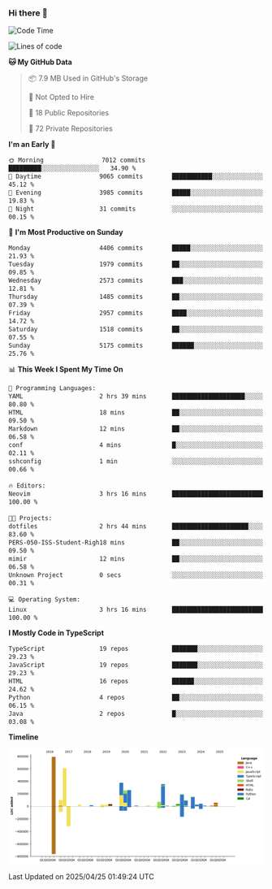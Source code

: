 ### Hi there 👋

<!--
**Clumsy-Coder/Clumsy-Coder** is a ✨ _special_ ✨ repository because its `README.md` (this file) appears on your GitHub profile.

Here are some ideas to get you started:

- 🔭 I’m currently working on ...
- 🌱 I’m currently learning ...
- 👯 I’m looking to collaborate on ...
- 🤔 I’m looking for help with ...
- 💬 Ask me about ...
- 📫 How to reach me: ...
- 😄 Pronouns: ...
- ⚡ Fun fact: ...
-->

<!-- anmol098/waka-readme-stats -->
<!--START_SECTION:waka-->
![Code Time](http://img.shields.io/badge/Code%20Time-1%2C247%20hrs%208%20mins-blue)

![Lines of code](https://img.shields.io/badge/From%20Hello%20World%20I%27ve%20Written-3.6%20million%20lines%20of%20code-blue)

**🐱 My GitHub Data** 

> 📦 7.9 MB Used in GitHub's Storage 
 > 
> 🚫 Not Opted to Hire
 > 
> 📜 18 Public Repositories 
 > 
> 🔑 72 Private Repositories 
 > 
**I'm an Early 🐤** 

```text
🌞 Morning                7012 commits        █████████░░░░░░░░░░░░░░░░   34.90 % 
🌆 Daytime                9065 commits        ███████████░░░░░░░░░░░░░░   45.12 % 
🌃 Evening                3985 commits        █████░░░░░░░░░░░░░░░░░░░░   19.83 % 
🌙 Night                  31 commits          ░░░░░░░░░░░░░░░░░░░░░░░░░   00.15 % 
```
📅 **I'm Most Productive on Sunday** 

```text
Monday                   4406 commits        █████░░░░░░░░░░░░░░░░░░░░   21.93 % 
Tuesday                  1979 commits        ██░░░░░░░░░░░░░░░░░░░░░░░   09.85 % 
Wednesday                2573 commits        ███░░░░░░░░░░░░░░░░░░░░░░   12.81 % 
Thursday                 1485 commits        ██░░░░░░░░░░░░░░░░░░░░░░░   07.39 % 
Friday                   2957 commits        ████░░░░░░░░░░░░░░░░░░░░░   14.72 % 
Saturday                 1518 commits        ██░░░░░░░░░░░░░░░░░░░░░░░   07.55 % 
Sunday                   5175 commits        ██████░░░░░░░░░░░░░░░░░░░   25.76 % 
```


📊 **This Week I Spent My Time On** 

```text
💬 Programming Languages: 
YAML                     2 hrs 39 mins       ████████████████████░░░░░   80.80 % 
HTML                     18 mins             ██░░░░░░░░░░░░░░░░░░░░░░░   09.50 % 
Markdown                 12 mins             ██░░░░░░░░░░░░░░░░░░░░░░░   06.58 % 
conf                     4 mins              █░░░░░░░░░░░░░░░░░░░░░░░░   02.11 % 
sshconfig                1 min               ░░░░░░░░░░░░░░░░░░░░░░░░░   00.66 % 

🔥 Editors: 
Neovim                   3 hrs 16 mins       █████████████████████████   100.00 % 

🐱‍💻 Projects: 
dotfiles                 2 hrs 44 mins       █████████████████████░░░░   83.60 % 
PERS-050-ISS-Student-Righ18 mins             ██░░░░░░░░░░░░░░░░░░░░░░░   09.50 % 
mimir                    12 mins             ██░░░░░░░░░░░░░░░░░░░░░░░   06.58 % 
Unknown Project          0 secs              ░░░░░░░░░░░░░░░░░░░░░░░░░   00.31 % 

💻 Operating System: 
Linux                    3 hrs 16 mins       █████████████████████████   100.00 % 
```

**I Mostly Code in TypeScript** 

```text
TypeScript               19 repos            ███████░░░░░░░░░░░░░░░░░░   29.23 % 
JavaScript               19 repos            ███████░░░░░░░░░░░░░░░░░░   29.23 % 
HTML                     16 repos            ██████░░░░░░░░░░░░░░░░░░░   24.62 % 
Python                   4 repos             ██░░░░░░░░░░░░░░░░░░░░░░░   06.15 % 
Java                     2 repos             █░░░░░░░░░░░░░░░░░░░░░░░░   03.08 % 
```



**Timeline**

![Lines of Code chart](https://raw.githubusercontent.com/Clumsy-Coder/Clumsy-Coder/main/assets/bar_graph.png)


 Last Updated on 2025/04/25 01:49:24 UTC
<!--END_SECTION:waka-->

